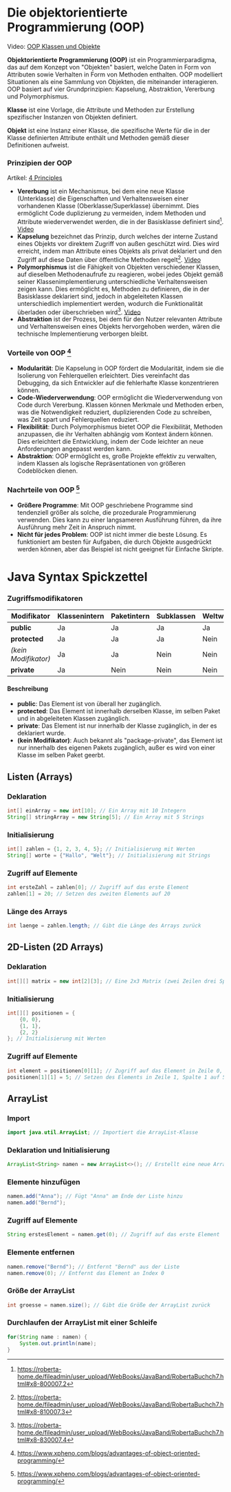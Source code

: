 # Die objektorientierte Programmierung (OOP)
Video: [OOP Klassen und Objekte](https://www.youtube.com/watch?v=c6RrcEvIix0)

**Objektorientierte Programmierung (OOP)** ist ein Programmierparadigma, das auf dem Konzept von "Objekten" basiert, welche Daten in Form von Attributen sowie Verhalten in Form von Methoden enthalten. OOP modelliert Situationen als eine Sammlung von Objekten, die miteinander interagieren. OOP basiert auf vier Grundprinzipien: Kapselung, Abstraktion, Vererbung und Polymorphismus.

**Klasse** ist eine Vorlage, die Attribute und Methoden zur Erstellung spezifischer Instanzen von Objekten definiert.

**Objekt** ist eine Instanz einer Klasse, die spezifische Werte für die in der Klasse definierten Attribute enthält und Methoden gemäß dieser Definitionen aufweist.

### Prinzipien der OOP
Artikel: [4 Principles](https://khalilstemmler.com/articles/object-oriented/programming/4-principles/)
- **Vererbung** ist ein Mechanismus, bei dem eine neue Klasse (Unterklasse) die Eigenschaften und Verhaltensweisen einer vorhandenen Klasse (Oberklasse/Superklasse) übernimmt. Dies ermöglicht Code duplizierung zu vermeiden, indem Methoden und Attribute wiederverwendet werden, die in der Basisklasse definiert sind[^1]. [Video](https://youtu.be/gifpyGpD-fE?si=VKiJZwBEaFKjVaAg&t=352)
- **Kapselung** bezeichnet das Prinzip, durch welches der interne Zustand eines Objekts vor direktem Zugriff von außen geschützt wird. Dies wird erreicht, indem man Attribute eines Objekts als privat deklariert und den Zugriff auf diese Daten über öffentliche Methoden regelt[^2]. [Video](https://www.youtube.com/watch?v=bnPSLyxvaUY)
- **Polymorphismus** ist die Fähigkeit von Objekten verschiedener Klassen, auf dieselben Methodenaufrufe zu reagieren, wobei jedes Objekt gemäß seiner Klassenimplementierung unterschiedliche Verhaltensweisen zeigen kann. Dies ermöglicht es, Methoden zu definieren, die in der Basisklasse deklariert sind, jedoch in abgeleiteten Klassen unterschiedlich implementiert werden, wodurch die Funktionalität überladen oder überschrieben wird[^3]. [Video](https://www.youtube.com/watch?v=jhDUxynEQRI)
- **Abstraktion** ist der Prozess, bei dem für den Nutzer relevanten Attribute und Verhaltensweisen eines Objekts hervorgehoben werden, wären die technische Implementierung verborgen bleibt.

[^1]: https://roberta-home.de/fileadmin/user_upload/WebBooks/JavaBand/RobertaBuchch7.html#x8-800007.2
[^2]: https://roberta-home.de/fileadmin/user_upload/WebBooks/JavaBand/RobertaBuchch7.html#x8-810007.3
[^3]: https://roberta-home.de/fileadmin/user_upload/WebBooks/JavaBand/RobertaBuchch7.html#x8-830007.4

### Vorteile von OOP [^4]
- **Modularität**: Die Kapselung in OOP fördert die Modularität, indem sie die Isolierung von Fehlerquellen erleichtert. Dies vereinfacht das Debugging, da sich Entwickler auf die fehlerhafte Klasse konzentrieren können.
- **Code-Wiederverwendung**: OOP ermöglicht die Wiederverwendung von Code durch Vererbung. Klassen können Merkmale und Methoden erben, was die Notwendigkeit reduziert, duplizierenden Code zu schreiben, was Zeit spart und Fehlerquellen reduziert.
- **Flexibilität**: Durch Polymorphismus bietet OOP die Flexibilität, Methoden anzupassen, die ihr Verhalten abhängig vom Kontext ändern können. Dies erleichtert die Entwicklung, indem der Code leichter an neue Anforderungen angepasst werden kann.
- **Abstraktion**: OOP ermöglicht es, große Projekte effektiv zu verwalten, indem Klassen als logische Repräsentationen von größeren Codeblöcken dienen.

### Nachrteile von OOP [^4]
- **Größere Programme**: Mit OOP geschriebene Programme sind tendenziell größer als solche, die prozedurale Programmierung verwenden. Dies kann zu einer langsameren Ausführung führen, da ihre Ausführung mehr Zeit in Anspruch nimmt.
- **Nicht für jedes Problem**: OOP ist nicht immer die beste Lösung. Es funktioniert am besten für Aufgaben, die durch Objekte ausgedrückt werden können, aber das Beispiel ist nicht geeignet für Einfache Skripte.

[^4]: https://www.xpheno.com/blogs/advantages-of-object-oriented-programming/

# Java Syntax Spickzettel

### Zugriffsmodifikatoren

| Modifikator  | Klassenintern | Paketintern | Subklassen | Weltweit |
|--------------|---------------|-------------|------------|----------|
| **public**   | Ja            | Ja          | Ja         | Ja       |
| **protected**| Ja            | Ja          | Ja  | Nein  |
| *(kein Modifikator)* | Ja   | Ja          | Nein       | Nein     |
| **private**  | Ja            | Nein        | Nein       | Nein     |

#### Beschreibung

- **public**: Das Element ist von überall her zugänglich.
- **protected**: Das Element ist innerhalb derselben Klasse, im selben Paket und in abgeleiteten Klassen zugänglich.
- **private**: Das Element ist nur innerhalb der Klasse zugänglich, in der es deklariert wurde.
- **(kein Modifikator)**: Auch bekannt als "package-private", das Element ist nur innerhalb des eigenen Pakets zugänglich, außer es wird von einer Klasse im selben Paket geerbt.

## Listen (Arrays)

### Deklaration
```java
int[] einArray = new int[10]; // Ein Array mit 10 Integern
String[] stringArray = new String[5]; // Ein Array mit 5 Strings
```

### Initialisierung
```java
int[] zahlen = {1, 2, 3, 4, 5}; // Initialisierung mit Werten
String[] worte = {"Hallo", "Welt"}; // Initialisierung mit Strings
```

### Zugriff auf Elemente
```java
int ersteZahl = zahlen[0]; // Zugriff auf das erste Element
zahlen[1] = 20; // Setzen des zweiten Elements auf 20
```

### Länge des Arrays
```java
int laenge = zahlen.length; // Gibt die Länge des Arrays zurück
```

## 2D-Listen (2D Arrays)

### Deklaration
```java
int[][] matrix = new int[2][3]; // Eine 2x3 Matrix (zwei Zeilen drei Spalten)
```

### Initialisierung
```java
int[][] positionen = {
    {0, 0},
    {1, 1},
    {2, 2}
}; // Initialisierung mit Werten
```

### Zugriff auf Elemente
```java
int element = positionen[0][1]; // Zugriff auf das Element in Zeile 0, Spalte 1
positionen[1][1] = 5; // Setzen des Elements in Zeile 1, Spalte 1 auf 5
```

## ArrayList

### Import
```java
import java.util.ArrayList; // Importiert die ArrayList-Klasse
```

### Deklaration und Initialisierung
```java
ArrayList<String> namen = new ArrayList<>(); // Erstellt eine neue ArrayList für Strings
```

### Elemente hinzufügen
```java
namen.add("Anna"); // Fügt "Anna" am Ende der Liste hinzu
namen.add("Bernd");
```

### Zugriff auf Elemente
```java
String erstesElement = namen.get(0); // Zugriff auf das erste Element
```

### Elemente entfernen
```java
namen.remove("Bernd"); // Entfernt "Bernd" aus der Liste
namen.remove(0); // Entfernt das Element an Index 0
```

### Größe der ArrayList
```java
int groesse = namen.size(); // Gibt die Größe der ArrayList zurück
```

### Durchlaufen der ArrayList mit einer Schleife
```java
for(String name : namen) {
    System.out.println(name);
}
```


